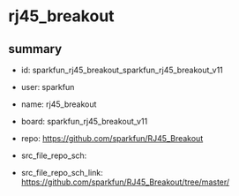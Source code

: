 # rj45_breakout
 
## summary 
* id: sparkfun_rj45_breakout_sparkfun_rj45_breakout_v11
* user: sparkfun
* name: rj45_breakout
* board: sparkfun_rj45_breakout_v11
* repo: https://github.com/sparkfun/RJ45_Breakout



* src_file_repo_sch: 
* src_file_repo_sch_link: https://github.com/sparkfun/RJ45_Breakout/tree/master/







